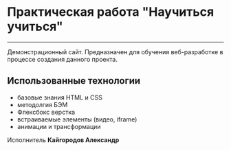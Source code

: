 # Практическая работа "Научиться учиться"
---------------------------
Демонстрационный сайт. Предназначен для обучения веб-разработке в процессе создания данного проекта. 
## Использованные технологии
- базовые знания HTML и CSS
- методолгия БЭМ
- Флексбокс верстка
- встраиваемые элементы (видео, iframe)
- анимации и трансформации

Исполнитель **Кайгородов Александр** 
